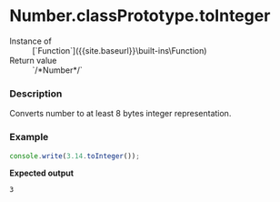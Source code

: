 # Number.classPrototype.toInteger

<dl>
<dt> Instance of </dt><dd markdown="1">
 [`Function`]({{site.baseurl}}\built-ins\Function) 
</dd>
<dt> Return value </dt><dd markdown="1">
 `/*Number*/` 
</dd>
</dl>

### Description

Converts number to at least 8 bytes integer representation.

### Example

```js
console.write(3.14.toInteger());
```

**Expected output**

```
3
```

